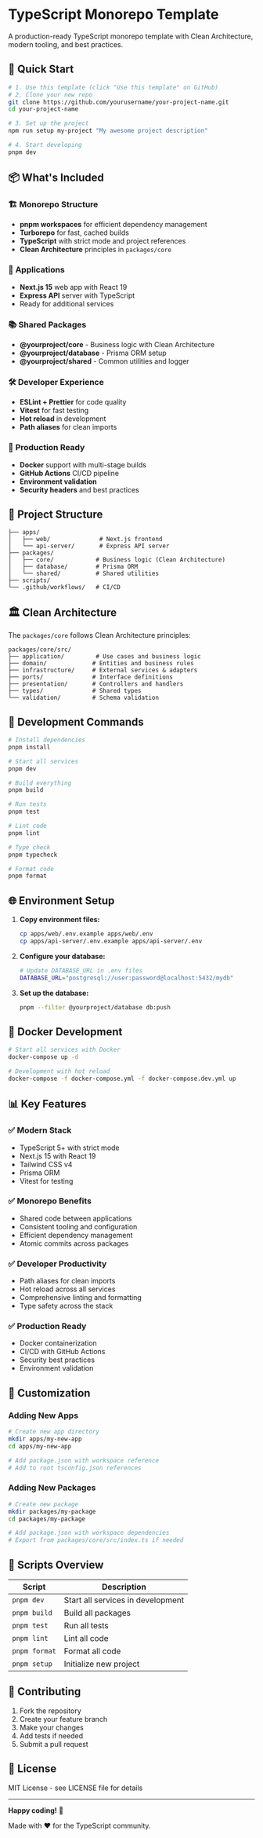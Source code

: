 # TypeScript Monorepo Template

A production-ready TypeScript monorepo template with Clean Architecture, modern tooling, and best practices.

## 🚀 Quick Start

```bash
# 1. Use this template (click "Use this template" on GitHub)
# 2. Clone your new repo
git clone https://github.com/yourusername/your-project-name.git
cd your-project-name

# 3. Set up the project
npm run setup my-project "My awesome project description"

# 4. Start developing
pnpm dev
```

## 📦 What's Included

### 🏗️ **Monorepo Structure**
- **pnpm workspaces** for efficient dependency management
- **Turborepo** for fast, cached builds  
- **TypeScript** with strict mode and project references
- **Clean Architecture** principles in `packages/core`

### 🎯 **Applications**
- **Next.js 15** web app with React 19
- **Express API** server with TypeScript
- Ready for additional services

### 📚 **Shared Packages**
- **@yourproject/core** - Business logic with Clean Architecture
- **@yourproject/database** - Prisma ORM setup
- **@yourproject/shared** - Common utilities and logger

### 🛠️ **Developer Experience**
- **ESLint + Prettier** for code quality
- **Vitest** for fast testing
- **Hot reload** in development
- **Path aliases** for clean imports

### 🔧 **Production Ready**
- **Docker** support with multi-stage builds
- **GitHub Actions** CI/CD pipeline
- **Environment validation**
- **Security headers** and best practices

## 📁 Project Structure

```
├── apps/
│   ├── web/              # Next.js frontend
│   └── api-server/       # Express API server
├── packages/
│   ├── core/            # Business logic (Clean Architecture)
│   ├── database/        # Prisma ORM
│   └── shared/          # Shared utilities
├── scripts/
└── .github/workflows/   # CI/CD
```

## 🏛️ Clean Architecture

The `packages/core` follows Clean Architecture principles:

```
packages/core/src/
├── application/         # Use cases and business logic
├── domain/             # Entities and business rules  
├── infrastructure/     # External services & adapters
├── ports/              # Interface definitions
├── presentation/       # Controllers and handlers
├── types/              # Shared types
└── validation/         # Schema validation
```

## 🚀 Development Commands

```bash
# Install dependencies
pnpm install

# Start all services
pnpm dev

# Build everything
pnpm build

# Run tests
pnpm test

# Lint code
pnpm lint

# Type check
pnpm typecheck

# Format code
pnpm format
```

## 🌐 Environment Setup

1. **Copy environment files:**
   ```bash
   cp apps/web/.env.example apps/web/.env
   cp apps/api-server/.env.example apps/api-server/.env
   ```

2. **Configure your database:**
   ```bash
   # Update DATABASE_URL in .env files
   DATABASE_URL="postgresql://user:password@localhost:5432/mydb"
   ```

3. **Set up the database:**
   ```bash
   pnpm --filter @yourproject/database db:push
   ```

## 🐳 Docker Development

```bash
# Start all services with Docker
docker-compose up -d

# Development with hot reload
docker-compose -f docker-compose.yml -f docker-compose.dev.yml up
```

## 📊 Key Features

### ✅ **Modern Stack**
- TypeScript 5+ with strict mode
- Next.js 15 with React 19
- Tailwind CSS v4
- Prisma ORM
- Vitest for testing

### ✅ **Monorepo Benefits**
- Shared code between applications
- Consistent tooling and configuration
- Efficient dependency management
- Atomic commits across packages

### ✅ **Developer Productivity**
- Path aliases for clean imports
- Hot reload across all services
- Comprehensive linting and formatting
- Type safety across the stack

### ✅ **Production Ready**
- Docker containerization
- CI/CD with GitHub Actions
- Security best practices
- Environment validation

## 🔧 Customization

### Adding New Apps
```bash
# Create new app directory
mkdir apps/my-new-app
cd apps/my-new-app

# Add package.json with workspace reference
# Add to root tsconfig.json references
```

### Adding New Packages
```bash
# Create new package
mkdir packages/my-package
cd packages/my-package

# Add package.json with workspace dependencies
# Export from packages/core/src/index.ts if needed
```

## 📝 Scripts Overview

| Script | Description |
|--------|-------------|
| `pnpm dev` | Start all services in development |
| `pnpm build` | Build all packages |
| `pnpm test` | Run all tests |
| `pnpm lint` | Lint all code |
| `pnpm format` | Format all code |
| `pnpm setup` | Initialize new project |

## 🤝 Contributing

1. Fork the repository
2. Create your feature branch
3. Make your changes
4. Add tests if needed
5. Submit a pull request

## 📄 License

MIT License - see LICENSE file for details

---

**Happy coding!** 🎉

Made with ❤️ for the TypeScript community.